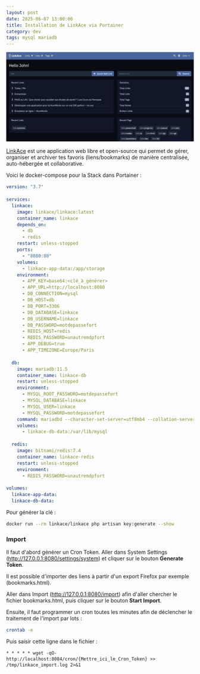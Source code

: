 ```yaml
---
layout: post
date: 2025-06-07 13:00:00
title: Installation de LinkAce via Portainer
category: dev
tags: mysql mariadb
---
```


![LinkAce](https://raw.githubusercontent.com/brahimmachkouri/theblog/main/assets/images/linkace.png)

[LinkAce](https://www.linkace.org/) est une application web libre et open-source qui permet de gérer, organiser et archiver tes favoris (liens/bookmarks) de manière centralisée, auto-hébergée et collaborative.

Voici le docker-compose pour la Stack dans Portainer :

```yaml
version: "3.7"

services:
  linkace:
    image: linkace/linkace:latest
    container_name: linkace
    depends_on:
      - db
      - redis
    restart: unless-stopped
    ports:
      - "8080:80"
    volumes:
      - linkace-app-data:/app/storage
    environment:
      - APP_KEY=base64:<clé_à_générer>
      - APP_URL=http://localhost:8080
      - DB_CONNECTION=mysql
      - DB_HOST=db
      - DB_PORT=3306
      - DB_DATABASE=linkace
      - DB_USERNAME=linkace
      - DB_PASSWORD=motdepassefort
      - REDIS_HOST=redis
      - REDIS_PASSWORD=unautremdpfort
      - APP_DEBUG=true
      - APP_TIMEZONE=Europe/Paris

  db:
    image: mariadb:11.5
    container_name: linkace-db
    restart: unless-stopped
    environment:
      - MYSQL_ROOT_PASSWORD=motdepassefort
      - MYSQL_DATABASE=linkace
      - MYSQL_USER=linkace
      - MYSQL_PASSWORD=motdepassefort
    command: mariadbd --character-set-server=utf8mb4 --collation-server=utf8mb4_bin
    volumes:
      - linkace-db-data:/var/lib/mysql

  redis:
    image: bitnami/redis:7.4
    container_name: linkace-redis
    restart: unless-stopped
    environment:
      - REDIS_PASSWORD=unautremdpfort

volumes:
  linkace-app-data:
  linkace-db-data:
```

Pour générer la clé : 
```bash
docker run --rm linkace/linkace php artisan key:generate --show 
```

### Import

Il faut d'abord générer un Cron Token. Aller dans System Settings (http://127.0.0.1:8080/settings/system) et cliquer sur le bouton **Generate Token**.

Il est possible d'importer des liens à partir d'un export Firefox par exemple (bookmarks.html).

Aller dans Import (http://127.0.0.1:8080/import) afin d'aller chercher le fichier bookmarks.html, puis cliquer sur le bouton **Start Import**.

Ensuite, il faut programmer un cron toutes les minutes afin de déclencher le traitement de l'import par lots :

```bash
crontab -e
```

Puis saisir cette ligne dans le fichier : 
```
* * * * * wget -qO- http://localhost:8084/cron/{Mettre_ici_le_Cron_Token} >> /tmp/linkace_import.log 2>&1
```
